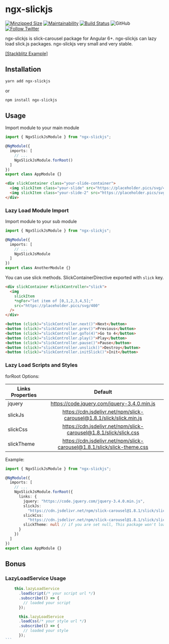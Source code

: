 # ngx-slickjs

[![Minzipped Size](https://badgen.net/bundlephobia/minzip/ngx-slickjs)](https://bundlephobia.com/result?p=ngx-slickjs@1.0.2)
[![Maintainability](https://api.codeclimate.com/v1/badges/822ebfba446c893a385a/maintainability)](https://codeclimate.com/github/mehmet-erim/ngx-slickjs/maintainability)
[![Build Status](https://travis-ci.org/mehmet-erim/ngx-slickjs.svg?branch=master)](https://travis-ci.org/mehmet-erim/ngx-slickjs)
![GitHub](https://img.shields.io/github/license/mehmet-erim/ngx-slickjs.svg)
[![Follow Twitter](https://img.shields.io/twitter/follow/mehmterim.svg?label=Follow)](https://twitter.com/mehmterim)

<!-- [Codecov](https://img.shields.io/codecov/c/gh/mehmet-erim/ngx-slickjs.svg) -->

ngx-slickjs is slick-carousel package for Angular 6+. ngx-slickjs can lazy load slick.js packages. ngx-slickjs very small and very stable.

[[Stackblitz Example]](https://twitter.com/mehmterim)

## Installation

```bash
yarn add ngx-slickjs
```

or

```bash
npm install ngx-slickjs
```

## Usage

Import module to your main module

```typescript
import { NgxSlickJsModule } from "ngx-slickjs";

@NgModule({
  imports: [
    // ...
    NgxSlickJsModule.forRoot()
  ]
})
export class AppModule {}
```

```html
<div slickContainer class="your-slide-container">
  <img slickItem class="your-slide" src="https://placeholder.pics/svg/400" />
  <img slickItem class="your-slide-2" src="https://placeholder.pics/svg/400" />
</div>
```

### Lazy Load Module Import

Import module to your sub module

```typescript
import { NgxSlickJsModule } from "ngx-slickjs";

@NgModule({
  imports: [
    // ...
    NgxSlickJsModule
  ]
})
export class AnotherModule {}
```

You can use slick methods. SlickContainerDirective exported with `slick` key.

```html
<div slickContainer #slickController="slick">
  <img
    slickItem
    *ngFor="let item of [0,1,2,3,4,5];"
    src="https://placeholder.pics/svg/400"
  />
</div>

<button (click)="slickController.next()">Next</button>
<button (click)="slickController.prev()">Previous</button>
<button (click)="slickController.goTo(4)">Go to 4</button>
<button (click)="slickController.play()">Play</button>
<button (click)="slickController.pause()">Pause</button>
<button (click)="slickController.unslick()">Destroy</button>
<button (click)="slickController.initSlick()">Init</button>
```

### Lazy Load Scripts and Styles

forRoot Options:

| Links Properties |                                 Default                                 |
| ---------------- | :---------------------------------------------------------------------: |
| jquery           |               https://code.jquery.com/jquery-3.4.0.min.js               |
| slickJs          |  https://cdn.jsdelivr.net/npm/slick-carousel@1.8.1/slick/slick.min.js   |
| slickCss         |    https://cdn.jsdelivr.net/npm/slick-carousel@1.8.1/slick/slick.css    |
| slickTheme       | https://cdn.jsdelivr.net/npm/slick-carousel@1.8.1/slick/slick-theme.css |

Example:

```typescript
import { NgxSlickJsModule } from "ngx-slickjs";

@NgModule({
  imports: [
    // ...
    NgxSlickJsModule.forRoot({
      links: {
        jquery: "https://code.jquery.com/jquery-3.4.0.min.js",
        slickJs:
          "https://cdn.jsdelivr.net/npm/slick-carousel@1.8.1/slick/slick.min.js",
        slickCss:
          "https://cdn.jsdelivr.net/npm/slick-carousel@1.8.1/slick/slick.css",
        slickTheme: null // if you are set null, This package won't load
      }
    })
  ]
})
export class AppModule {}
```

## Bonus

### LazyLoadService Usage

````typescript
    this.lazyLoadService
      .loadScript(/* your script url */)
      .subscribe(() => {
        // loaded your script
      });

      this.lazyLoadService
      .loadCss(/* your style url */)
      .subscribe(() => {
        // loaded your style
      });
```
````
